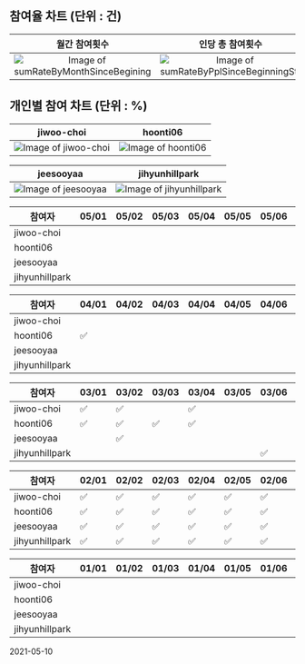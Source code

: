 ## 참여율 차트 (단위 : 건)
|월간 참여횟수|인당 총 참여횟수|
|:-:|:-:
|![Image of sumRateByMonthSinceBegining](https://quickchart.io/chart?c={"type":"bar","data":{"labels":["202101","202102","202103","202104","202105"],"datasets":[{"backgroundColor":"rgb(75,192,192)","data":[32,66,53,1,0]}]},"options":{"legend":{"display":false}}})|![Image of sumRateByPplSinceBeginningStr](https://quickchart.io/chart?c={"type":"bar","data":{"labels":["jiwoo-choi","hoonti06","jeesooyaa","jihyunhillpark"],"datasets":[{"backgroundColor":"rgb(255,99,132)","data":[45,52,34,21]}]},"options":{"legend":{"display":false}}})
## 개인별 참여 차트 (단위 : %)
|jiwoo-choi|hoonti06
|:-:|:-:
|![Image of jiwoo-choi](https://quickchart.io/chart?c={"type":"bar","data":{"labels":["2021-01","2021-02","2021-03","2021-04","2021-05"],"datasets":[{"backgroundColor":"rgb(54,162,235)","data":[26,71,55,0,0]}]},"options":{"legend":{"display":false},"scales":{"yAxes":[{"ticks":{"stepSize":5,"min":0,"max":100}}]}}})|![Image of hoonti06](https://quickchart.io/chart?c={"type":"bar","data":{"labels":["2021-01","2021-02","2021-03","2021-04","2021-05"],"datasets":[{"backgroundColor":"rgb(54,162,235)","data":[29,75,68,3,0]}]},"options":{"legend":{"display":false},"scales":{"yAxes":[{"ticks":{"stepSize":5,"min":0,"max":100}}]}}})

|jeesooyaa|jihyunhillpark
|:-:|:-:
|![Image of jeesooyaa](https://quickchart.io/chart?c={"type":"bar","data":{"labels":["2021-01","2021-02","2021-03","2021-04","2021-05"],"datasets":[{"backgroundColor":"rgb(54,162,235)","data":[26,50,39,0,0]}]},"options":{"legend":{"display":false},"scales":{"yAxes":[{"ticks":{"stepSize":5,"min":0,"max":100}}]}}})|![Image of jihyunhillpark](https://quickchart.io/chart?c={"type":"bar","data":{"labels":["2021-01","2021-02","2021-03","2021-04","2021-05"],"datasets":[{"backgroundColor":"rgb(54,162,235)","data":[23,39,10,0,0]}]},"options":{"legend":{"display":false},"scales":{"yAxes":[{"ticks":{"stepSize":5,"min":0,"max":100}}]}}})

참여자|05/01|05/02|05/03|05/04|05/05|05/06|05/07|05/08|05/09|05/10|05/11|05/12|05/13|05/14|05/15|05/16|05/17|05/18|05/19|05/20|05/21|05/22|05/23|05/24|05/25|05/26|05/27|05/28|05/29|05/30|05/31
|--|--|--|--|--|--|--|--|--|--|--|--|--|--|--|--|--|--|--|--|--|--|--|--|--|--|--|--|--|--|--|--
jiwoo-choi| | | | | | | | | | | | | | | | | | | | | | | | | | | | | | | 
hoonti06| | | | | | | | | | | | | | | | | | | | | | | | | | | | | | | 
jeesooyaa| | | | | | | | | | | | | | | | | | | | | | | | | | | | | | | 
jihyunhillpark| | | | | | | | | | | | | | | | | | | | | | | | | | | | | | | 

참여자|04/01|04/02|04/03|04/04|04/05|04/06|04/07|04/08|04/09|04/10|04/11|04/12|04/13|04/14|04/15|04/16|04/17|04/18|04/19|04/20|04/21|04/22|04/23|04/24|04/25|04/26|04/27|04/28|04/29|04/30
|--|--|--|--|--|--|--|--|--|--|--|--|--|--|--|--|--|--|--|--|--|--|--|--|--|--|--|--|--|--|--
jiwoo-choi| | | | | | | | | | | | | | | | | | | | | | | | | | | | | | 
hoonti06|✅| | | | | | | | | | | | | | | | | | | | | | | | | | | | | 
jeesooyaa| | | | | | | | | | | | | | | | | | | | | | | | | | | | | | 
jihyunhillpark| | | | | | | | | | | | | | | | | | | | | | | | | | | | | | 

참여자|03/01|03/02|03/03|03/04|03/05|03/06|03/07|03/08|03/09|03/10|03/11|03/12|03/13|03/14|03/15|03/16|03/17|03/18|03/19|03/20|03/21|03/22|03/23|03/24|03/25|03/26|03/27|03/28|03/29|03/30|03/31
|--|--|--|--|--|--|--|--|--|--|--|--|--|--|--|--|--|--|--|--|--|--|--|--|--|--|--|--|--|--|--|--
jiwoo-choi|✅|✅| |✅| | |✅| |✅|✅| | |✅| |✅|✅|✅|✅| | | |✅|✅|✅|✅|✅| |✅| | | 
hoonti06|✅|✅|✅|✅| | | |✅| |✅|✅|✅| | |✅|✅|✅|✅| |✅| |✅|✅|✅|✅|✅|✅| |✅|✅| 
jeesooyaa| |✅| | | | | |✅|✅| | | | | |✅|✅|✅|✅|✅| |✅| | | | | | |✅|✅| |✅
jihyunhillpark| | | | | |✅| | | | | | | | | |✅| | | | | | | | | | | | |✅| | 

참여자|02/01|02/02|02/03|02/04|02/05|02/06|02/07|02/08|02/09|02/10|02/11|02/12|02/13|02/14|02/15|02/16|02/17|02/18|02/19|02/20|02/21|02/22|02/23|02/24|02/25|02/26|02/27|02/28
|--|--|--|--|--|--|--|--|--|--|--|--|--|--|--|--|--|--|--|--|--|--|--|--|--|--|--|--|--
jiwoo-choi|✅|✅|✅|✅|✅|✅| |✅| |✅| | | | |✅|✅|✅|✅|✅|✅| |✅|✅|✅|✅|✅| |✅
hoonti06|✅|✅|✅|✅|✅|✅| |✅|✅|✅| |✅| | |✅|✅|✅|✅|✅|✅| |✅|✅|✅|✅|✅| | 
jeesooyaa|✅|✅|✅|✅|✅|✅| | |✅| |✅| |✅| |✅| |✅|✅| |✅| | |✅| | | | | 
jihyunhillpark|✅|✅|✅|✅|✅|✅| |✅| |✅|✅| | | |✅|✅| | | | | | | | | | | | 

참여자|01/01|01/02|01/03|01/04|01/05|01/06|01/07|01/08|01/09|01/10|01/11|01/12|01/13|01/14|01/15|01/16|01/17|01/18|01/19|01/20|01/21|01/22|01/23|01/24|01/25|01/26|01/27|01/28|01/29|01/30|01/31
|--|--|--|--|--|--|--|--|--|--|--|--|--|--|--|--|--|--|--|--|--|--|--|--|--|--|--|--|--|--|--|--
jiwoo-choi| | | | | | | | | | | | | | | | | | | | | | |✅|✅|✅|✅|✅|✅|✅| |✅
hoonti06| | | | | | | | | | | | | | | | | | | | | | |✅|✅|✅|✅|✅|✅|✅|✅|✅
jeesooyaa| | | | | | | | | | | | | | | | | | | | | | |✅|✅|✅|✅|✅| |✅|✅|✅
jihyunhillpark| | | | | | | | | | | | | | | | | | | | | | |✅|✅|✅| |✅| |✅|✅|✅


2021-05-10